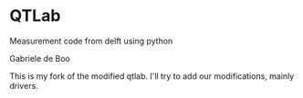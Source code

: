 QTLab
=====

Measurement code from delft using python

Gabriele de Boo

This is my fork of the modified qtlab. I'll try to add our modifications, mainly drivers.
